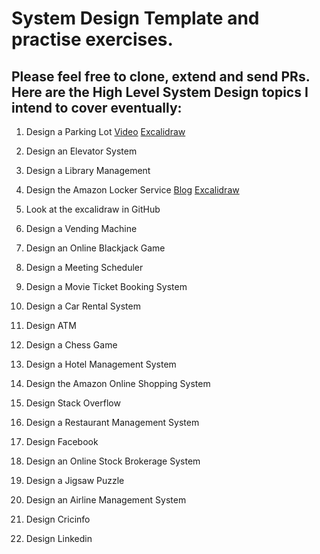 # System Design Template and practise exercises. 


## Please feel free to clone, extend and send PRs. Here are the High Level System Design topics I intend to cover eventually:

1.  Design a Parking Lot [Video](https://www.youtube.com/watch?v=NtMvNh0WFVM) [Excalidraw ](https://github.com/blackmamba/systemdesign/blob/main/System%20Design%20Practise/Parking%20Lot.excalidraw)
  
2.  Design an Elevator System  

3.  Design a Library Management

4.  Design the Amazon Locker Service  [Blog](https://medium.com/@brahada29/amazon-lockers-high-level-system-design-fafe8c7d7157) [Excalidraw ](https://github.com/blackmamba/systemdesign/blob/main/System%20Design%20Practise/amazon%20locker.excalidraw)
	

5.  Look at the excalidraw in GitHub

6.  Design a Vending Machine
    
7.  Design an Online Blackjack Game
    
8.  Design a Meeting Scheduler
    
9.  Design a Movie Ticket Booking System
    
10.  Design a Car Rental System
    
11.  Design ATM
    
12.  Design a Chess Game
    
13.  Design a Hotel Management System
    
14.  Design the Amazon Online Shopping System
    
15.  Design Stack Overflow
    
16.  Design a Restaurant Management System
    
17.  Design Facebook
    
18.  Design an Online Stock Brokerage System
    
19.  Design a Jigsaw Puzzle
    
20.  Design an Airline Management System
    
21.  Design Cricinfo
    
22.  Design Linkedin



